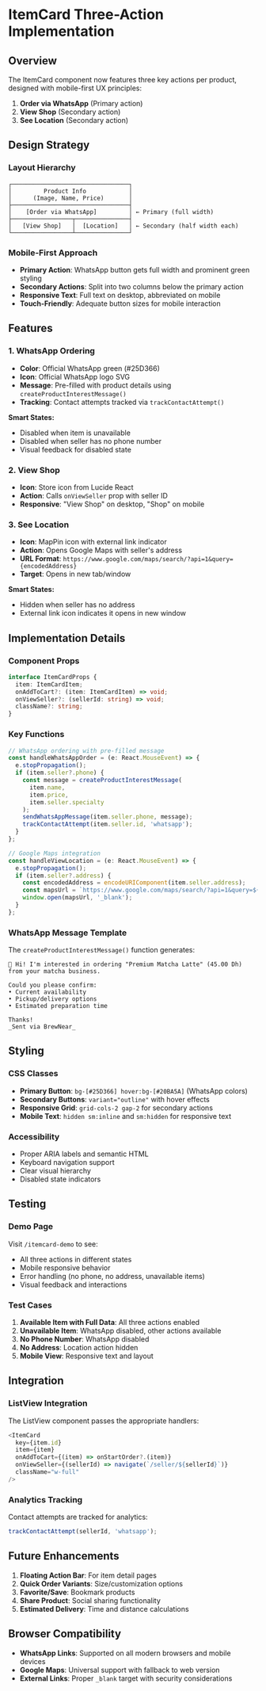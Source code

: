 # ItemCard Three-Action Implementation

## Overview

The ItemCard component now features three key actions per product, designed with mobile-first UX principles:

1. **Order via WhatsApp** (Primary action)
2. **View Shop** (Secondary action)
3. **See Location** (Secondary action)

## Design Strategy

### Layout Hierarchy

```
┌─────────────────────────────────┐
│         Product Info            │
│      (Image, Name, Price)       │
├─────────────────────────────────┤
│    [Order via WhatsApp]         │ ← Primary (full width)
├─────────────────┬───────────────┤
│   [View Shop]   │  [Location]   │ ← Secondary (half width each)
└─────────────────┴───────────────┘
```

### Mobile-First Approach

- **Primary Action**: WhatsApp button gets full width and prominent green styling
- **Secondary Actions**: Split into two columns below the primary action
- **Responsive Text**: Full text on desktop, abbreviated on mobile
- **Touch-Friendly**: Adequate button sizes for mobile interaction

## Features

### 1. WhatsApp Ordering

- **Color**: Official WhatsApp green (#25D366)
- **Icon**: Official WhatsApp logo SVG
- **Message**: Pre-filled with product details using `createProductInterestMessage()`
- **Tracking**: Contact attempts tracked via `trackContactAttempt()`

**Smart States:**
- Disabled when item is unavailable
- Disabled when seller has no phone number
- Visual feedback for disabled state

### 2. View Shop

- **Icon**: Store icon from Lucide React
- **Action**: Calls `onViewSeller` prop with seller ID
- **Responsive**: "View Shop" on desktop, "Shop" on mobile

### 3. See Location

- **Icon**: MapPin icon with external link indicator
- **Action**: Opens Google Maps with seller's address
- **URL Format**: `https://www.google.com/maps/search/?api=1&query={encodedAddress}`
- **Target**: Opens in new tab/window

**Smart States:**
- Hidden when seller has no address
- External link icon indicates it opens in new window

## Implementation Details

### Component Props

```typescript
interface ItemCardProps {
  item: ItemCardItem;
  onAddToCart?: (item: ItemCardItem) => void;
  onViewSeller?: (sellerId: string) => void;
  className?: string;
}
```

### Key Functions

```typescript
// WhatsApp ordering with pre-filled message
const handleWhatsAppOrder = (e: React.MouseEvent) => {
  e.stopPropagation();
  if (item.seller?.phone) {
    const message = createProductInterestMessage(
      item.name,
      item.price,
      item.seller.specialty
    );
    sendWhatsAppMessage(item.seller.phone, message);
    trackContactAttempt(item.seller.id, 'whatsapp');
  }
};

// Google Maps integration
const handleViewLocation = (e: React.MouseEvent) => {
  e.stopPropagation();
  if (item.seller?.address) {
    const encodedAddress = encodeURIComponent(item.seller.address);
    const mapsUrl = `https://www.google.com/maps/search/?api=1&query=${encodedAddress}`;
    window.open(mapsUrl, '_blank');
  }
};
```

### WhatsApp Message Template

The `createProductInterestMessage()` function generates:

```
🍵 Hi! I'm interested in ordering "Premium Matcha Latte" (45.00 Dh) from your matcha business.

Could you please confirm:
• Current availability
• Pickup/delivery options
• Estimated preparation time

Thanks!
_Sent via BrewNear_
```

## Styling

### CSS Classes

- **Primary Button**: `bg-[#25D366] hover:bg-[#20BA5A]` (WhatsApp colors)
- **Secondary Buttons**: `variant="outline"` with hover effects
- **Responsive Grid**: `grid-cols-2 gap-2` for secondary actions
- **Mobile Text**: `hidden sm:inline` and `sm:hidden` for responsive text

### Accessibility

- Proper ARIA labels and semantic HTML
- Keyboard navigation support
- Clear visual hierarchy
- Disabled state indicators

## Testing

### Demo Page

Visit `/itemcard-demo` to see:
- All three actions in different states
- Mobile responsive behavior
- Error handling (no phone, no address, unavailable items)
- Visual feedback and interactions

### Test Cases

1. **Available Item with Full Data**: All three actions enabled
2. **Unavailable Item**: WhatsApp disabled, other actions available
3. **No Phone Number**: WhatsApp disabled
4. **No Address**: Location action hidden
5. **Mobile View**: Responsive text and layout

## Integration

### ListView Integration

The ListView component passes the appropriate handlers:

```typescript
<ItemCard
  key={item.id}
  item={item}
  onAddToCart={(item) => onStartOrder?.(item)}
  onViewSeller={(sellerId) => navigate(`/seller/${sellerId}`)}
  className="w-full"
/>
```

### Analytics Tracking

Contact attempts are tracked for analytics:

```typescript
trackContactAttempt(sellerId, 'whatsapp');
```

## Future Enhancements

1. **Floating Action Bar**: For item detail pages
2. **Quick Order Variants**: Size/customization options
3. **Favorite/Save**: Bookmark products
4. **Share Product**: Social sharing functionality
5. **Estimated Delivery**: Time and distance calculations

## Browser Compatibility

- **WhatsApp Links**: Supported on all modern browsers and mobile devices
- **Google Maps**: Universal support with fallback to web version
- **External Links**: Proper `_blank` target with security considerations

